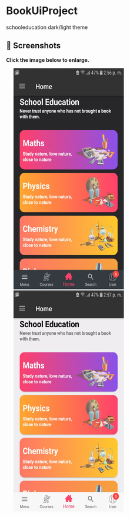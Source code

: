 # BookUiProject
schooleducation 
dark/light theme


 ## 📸 Screenshots

**Click the image below to enlarge.**

<img src="/screenshots/screenshot-dark.jpg" height="600" width="300" hspace="20">

<img src="/screenshots/screenshot-light.jpg" height="600" width="300" hspace="20">

